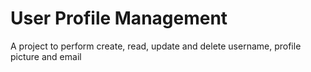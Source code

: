 # User Profile Management
A project to perform create, read, update and delete username, profile picture and email
